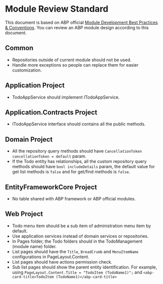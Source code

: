 # Module Review Standard

This document is based on ABP official [Module Development Best Practices & Conventions](https://docs.abp.io/en/abp/latest/Best-Practices/Index). You can review an ABP module design according to this document.

## Common

* Repositories outside of current module should not be used.
* Handle more exceptions so people can replace them for easier customization.

## Application Project

* TodoAppService should implement ITodoAppService.

## Application.Contracts Project

* ITodoAppService interface should contains all the public methods.

## Domain Project

* All the repository query methods should have `CancellationToken cancellationToken = default` param.
* If the Todo entity has relationships, all the custom repository query methods should have `bool includeDetails` param, the default value for get list methods is `false` and for get/find methods is `false`.

## EntityFrameworkCore Project

* No table shared with ABP framework or ABP official modules.

## Web Project

* Todo menu item should be a sub item of administration menu item by default.
* Use application services instead of domain services or repositories.
* In Pages folder, the Todo folders should in the TodoManagement (module name) folder.
* List pages should have the `Title`, `BreadCrumb` and `MenuItemName` configurations in PageLayout.Content.
* List pages should have actions permission check.
* Sub list pages should show the parent entity identification. For example, using `PageLayout.Content.Title = "TodoItem (TodoName1)";` and `<abp-card-title>TodoItem (TodoName1)</abp-card-title>`

